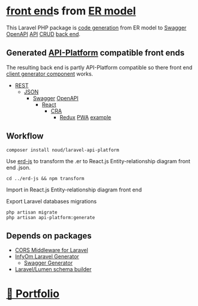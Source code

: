 # [front end](http://en.wikipedia.org/wiki/Front_end_and_back_end)s from [ER model](http://en.wikipedia.org/wiki/Entity%E2%80%93relationship_model)

This Laravel PHP package is [code generation](http://en.wikipedia.org/wiki/Code_generation_(compiler)) from ER model to [Swagger](http://swagger.io) [OpenAPI](http://swagger.io/resources/open-api) [API](http://en.wikipedia.org/wiki/API) [CRUD](http://en.wikipedia.org/wiki/Create,_read,_update_and_delete) [back end](http://en.wikipedia.org/wiki/Front_end_and_back_end).

## Generated [API-Platform](http://api-platform.com) compatible front ends

The resulting back end is partly API-Platform compatible so there front end [client generator component](http://api-platform.com/docs/client-generator) works.

* [REST](http://en.wikipedia.org/wiki/REST)
    * [JSON](http://en.wikipedia.org/wiki/JSON)
        * [Swagger](http://swagger.io) [OpenAPI](http://swagger.io/resources/open-api)
            * [React](http://reactjs.org)
                * [CRA](http://create-react-app.dev)
                    <!-- - [React-Admin](http://marmelab.com/react-admin) [example](http://github.com/noud/react-admin-openapi/blob/master/README.md) -->
                    - [Redux](http://redux.js.org) [PWA](http://en.wikipedia.org/wiki/Progressive_web_applications) [example](http://github.com/noud/react-redux-openapi-politie/blob/master/README.md)
                <!-- - [Next.js](http://nextjs.org) [Express](http://expressjs.com) [front end example](http://github.com/noud/react-next-express-openapi/blob/master/README.md) -->
            <!-- - [Vue.js](http://vuejs.org) [Single-page application (SPA)](http://en.wikipedia.org/wiki/Single-page_application), [web application or site example](http://github.com/noud/vue-openapi/blob/master/README.md) -->

## Workflow

```
composer install noud/laravel-api-platform
```

Use [erd-js](https://github.com/noud/erd-js) to transform the .er to React.js Entity-relationship diagram front end .json.
```
cd ../erd-js && npm transform
```

Import in React.js Entity-relationship diagram front end

Export Laravel databases migrations

```
php artisan migrate
php artisan api-platform:generate
```

## Depends on packages

* [CORS Middleware for Laravel](https://github.com/fruitcake/laravel-cors)
* [InfyOm Laravel Generator](http://github.com/infyomlabs/laravel-generator)
    * [Swagger Generator](http://github.com)
* [Laravel/Lumen schema builder](http://github.com/Agontuk/schema-builder)

# [📁 Portfolio](http://github.com/noud/portfolio#portfolio-repositories-index)